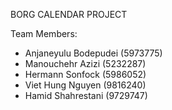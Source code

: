 BORG CALENDAR PROJECT

Team Members:
- Anjaneyulu Bodepudei (5973775)
- Manouchehr Azizi (5232287)
- Hermann Sonfock (5986052)
- Viet Hung Nguyen (9816240)
- Hamid Shahrestani (9729747)
